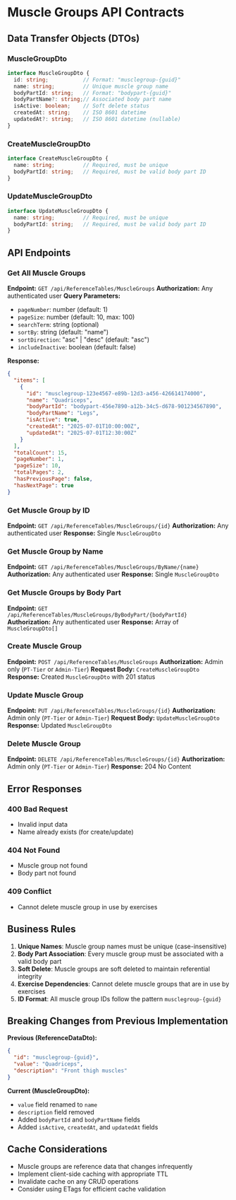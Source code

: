 # Muscle Groups API Contracts

## Data Transfer Objects (DTOs)

### MuscleGroupDto
```typescript
interface MuscleGroupDto {
  id: string;           // Format: "musclegroup-{guid}"
  name: string;         // Unique muscle group name
  bodyPartId: string;   // Format: "bodypart-{guid}"
  bodyPartName?: string;// Associated body part name
  isActive: boolean;    // Soft delete status
  createdAt: string;    // ISO 8601 datetime
  updatedAt?: string;   // ISO 8601 datetime (nullable)
}
```

### CreateMuscleGroupDto
```typescript
interface CreateMuscleGroupDto {
  name: string;         // Required, must be unique
  bodyPartId: string;   // Required, must be valid body part ID
}
```

### UpdateMuscleGroupDto
```typescript
interface UpdateMuscleGroupDto {
  name: string;         // Required, must be unique
  bodyPartId: string;   // Required, must be valid body part ID
}
```

## API Endpoints

### Get All Muscle Groups
**Endpoint:** `GET /api/ReferenceTables/MuscleGroups`
**Authorization:** Any authenticated user
**Query Parameters:**
- `pageNumber`: number (default: 1)
- `pageSize`: number (default: 10, max: 100)
- `searchTerm`: string (optional)
- `sortBy`: string (default: "name")
- `sortDirection`: "asc" | "desc" (default: "asc")
- `includeInactive`: boolean (default: false)

**Response:**
```json
{
  "items": [
    {
      "id": "musclegroup-123e4567-e89b-12d3-a456-426614174000",
      "name": "Quadriceps",
      "bodyPartId": "bodypart-456e7890-a12b-34c5-d678-901234567890",
      "bodyPartName": "Legs",
      "isActive": true,
      "createdAt": "2025-07-01T10:00:00Z",
      "updatedAt": "2025-07-01T12:30:00Z"
    }
  ],
  "totalCount": 15,
  "pageNumber": 1,
  "pageSize": 10,
  "totalPages": 2,
  "hasPreviousPage": false,
  "hasNextPage": true
}
```

### Get Muscle Group by ID
**Endpoint:** `GET /api/ReferenceTables/MuscleGroups/{id}`
**Authorization:** Any authenticated user
**Response:** Single `MuscleGroupDto`

### Get Muscle Group by Name
**Endpoint:** `GET /api/ReferenceTables/MuscleGroups/ByName/{name}`
**Authorization:** Any authenticated user
**Response:** Single `MuscleGroupDto`

### Get Muscle Groups by Body Part
**Endpoint:** `GET /api/ReferenceTables/MuscleGroups/ByBodyPart/{bodyPartId}`
**Authorization:** Any authenticated user
**Response:** Array of `MuscleGroupDto[]`

### Create Muscle Group
**Endpoint:** `POST /api/ReferenceTables/MuscleGroups`
**Authorization:** Admin only (`PT-Tier` or `Admin-Tier`)
**Request Body:** `CreateMuscleGroupDto`
**Response:** Created `MuscleGroupDto` with 201 status

### Update Muscle Group
**Endpoint:** `PUT /api/ReferenceTables/MuscleGroups/{id}`
**Authorization:** Admin only (`PT-Tier` or `Admin-Tier`)
**Request Body:** `UpdateMuscleGroupDto`
**Response:** Updated `MuscleGroupDto`

### Delete Muscle Group
**Endpoint:** `DELETE /api/ReferenceTables/MuscleGroups/{id}`
**Authorization:** Admin only (`PT-Tier` or `Admin-Tier`)
**Response:** 204 No Content

## Error Responses

### 400 Bad Request
- Invalid input data
- Name already exists (for create/update)

### 404 Not Found
- Muscle group not found
- Body part not found

### 409 Conflict
- Cannot delete muscle group in use by exercises

## Business Rules

1. **Unique Names**: Muscle group names must be unique (case-insensitive)
2. **Body Part Association**: Every muscle group must be associated with a valid body part
3. **Soft Delete**: Muscle groups are soft deleted to maintain referential integrity
4. **Exercise Dependencies**: Cannot delete muscle groups that are in use by exercises
5. **ID Format**: All muscle group IDs follow the pattern `musclegroup-{guid}`

## Breaking Changes from Previous Implementation

**Previous (ReferenceDataDto):**
```json
{
  "id": "musclegroup-{guid}",
  "value": "Quadriceps",
  "description": "Front thigh muscles"
}
```

**Current (MuscleGroupDto):**
- `value` field renamed to `name`
- `description` field removed
- Added `bodyPartId` and `bodyPartName` fields
- Added `isActive`, `createdAt`, and `updatedAt` fields

## Cache Considerations

- Muscle groups are reference data that changes infrequently
- Implement client-side caching with appropriate TTL
- Invalidate cache on any CRUD operations
- Consider using ETags for efficient cache validation